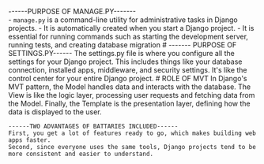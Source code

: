 ------PURPOSE OF MANAGE.PY-------         
    - `manage.py` is a command-line utility for administrative tasks in Django projects.
    - It is automatically created when you start a Django project.
    - It is essential for running commands such as starting the development server, running tests, and creating database migration
    # ------- PURPOSE OF SETTINGS.PY------
    The settings.py file is where you configure all the settings for your Django project. This includes things like your database connection, installed apps, middleware, and security settings. It's like the control center for your entire Django project.
    # ROLE OF MVT
    In Django's MVT pattern, the Model handles data and interacts with the database. The View is like the logic layer, processing user requests and fetching data from the Model. Finally, the Template is the presentation layer, defining how the data is displayed to the user.

    ------TWO ADVANTAGES OF BATTARIES INCLUDED------
    First, you get a lot of features ready to go, which makes building web apps faster.
    Second, since everyone uses the same tools, Django projects tend to be more consistent and easier to understand.